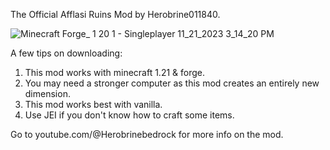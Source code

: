 The Official Afflasi Ruins Mod by Herobrine011840.

![Minecraft Forge_ 1 20 1 - Singleplayer 11_21_2023 3_14_20 PM](https://github.com/Herobrine011840/Afflasi-Ruins-Mod-for-Minecraft-Java/assets/139717119/ada9ce95-d808-4dda-ae7f-3b6571375f3d)


A few tips on downloading:
1. This mod works with minecraft 1.21 & forge.
2. You may need a stronger computer as this mod creates an entirely new dimension.
3. This mod works best with vanilla.
4. Use JEI if you don't know how to craft some items.

Go to youtube.com/@Herobrinebedrock for more info on the mod.
